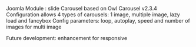 Joomla Module : slide Carousel based on Owl Carousel v2.3.4
Configuration allows 4 types of carousels: 1 image, multiple image, lazy load and fancybox
Config parameters: loop, autoplay, speed and number of images for multi image

Future development: enhancement for responsive